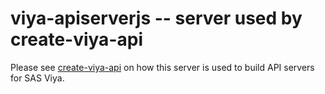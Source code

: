 # viya-apiserverjs -- server used by create-viya-api

Please see [create-viya-api](https://github.com/kumarkd/viya-servers/wiki/apiserver) on how this server is used to build API servers for SAS Viya.

